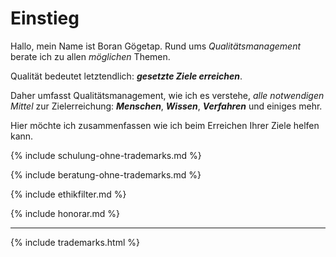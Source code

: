 # Einstieg

Hallo, mein Name ist Boran Gögetap. Rund ums *Qualitätsmanagement* berate ich zu allen *möglichen* Themen.

Qualität bedeutet letztendlich: ***gesetzte Ziele erreichen***.

Daher umfasst Qualitätsmanagement, wie ich es verstehe, *alle notwendigen Mittel* zur Zielerreichung: ***Menschen***, ***Wissen***, ***Verfahren*** und einiges mehr.

Hier möchte ich zusammenfassen wie ich beim Erreichen Ihrer Ziele helfen kann.

{% include schulung-ohne-trademarks.md %}

{% include beratung-ohne-trademarks.md %}

{% include ethikfilter.md %}

{% include honorar.md %}

---

{% include trademarks.html %}
